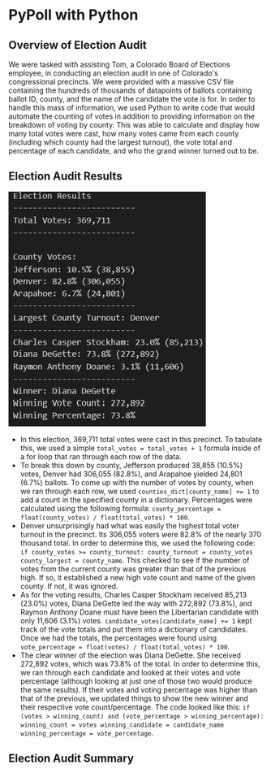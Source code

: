 # PyPoll with Python

## Overview of Election Audit

We were tasked with assisting Tom, a Colorado Board of Elections employee, in conducting an election audit in one of Colorado's congressional precincts.  We were provided with a massive CSV file containing the hundreds of thousands of datapoints of ballots containing ballot ID, county, and the name of the candidate the vote is for.  In order to handle this mass of information, we used Python to write code that would automate the counting of votes in addition to providing information on the breakdown of voting by county.  This was able to calculate and display how many total votes were cast, how many votes came from each county (including which county had the largest turnout), the vote total and percentage of each candidate, and who the grand winner turned out to be.

## Election Audit Results

![Election Results](https://github.com/Jeffstr00/Election_Analysis/blob/main/resources/election_summary.png)

* In this election, 369,711 total votes were cast in this precinct.  To tabulate this, we used a simple `total_votes = total_votes + 1` formula inside of a for loop that ran through each row of the data.
* To break this down by county, Jefferson produced 38,855 (10.5%) votes, Denver had 306,055 (82.8%), and Arapahoe yielded 24,801 (6.7%) ballots.  To come up with the number of votes by county, when we ran through each row, we used `counties_dict[county_name] += 1` to add a count in the specified county in a dictionary.  Percentages were calculated using the following formula: `county_percentage = float(county_votes) / float(total_votes) * 100`.
* Denver unsurprisingly had what was easily the highest total voter turnout in the precinct.  Its 306,055 voters were 82.8% of the nearly 370 thousand total.  In order to determine this, we used the following code: `if county_votes >= county_turnout: county_turnout = county_votes county_largest = county_name`.  This checked to see if the number of votes from the current county was greater than that of the previous high.  If so, it established a new high vote count and name of the given county.  If not, it was ignored.
* As for the voting results, Charles Casper Stockham received 85,213 (23.0%) votes, Diana DeGette led the way with 272,892 (73.8%), and Raymon Anthony Doane must have been the Libertarian candidate with only 11,606 (3.1%) votes.  `candidate_votes[candidate_name] += 1` kept track of the vote totals and put them into a dictionary of candidates.  Once we had the totals, the percentages were found using `vote_percentage = float(votes) / float(total_votes) * 100`.
* The clear winner of the election was Diana DeGette.  She received 272,892 votes, which was 73.8% of the total.  In order to determine this, we ran through each candidate and looked at their votes and vote percentage (although looking at just one of those two would produce the same results).  If their votes and voting percentage was higher than that of the previous, we updated things to show the new winner and their respective vote count/percentage.  The code looked like this: `if (votes > winning_count) and (vote_percentage > winning_percentage): winning_count = votes winning_candidate = candidate_name winning_percentage = vote_percentage`.

## Election Audit Summary

